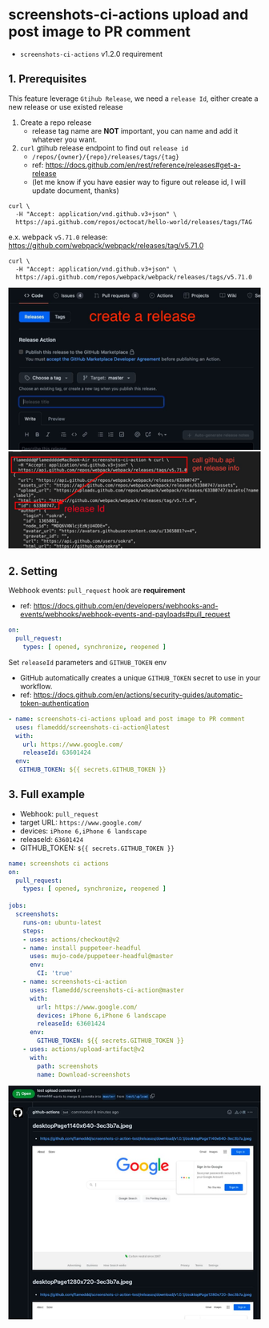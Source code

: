 # screenshots-ci-actions upload and post image to PR comment
- `screenshots-ci-actions` v1.2.0 requirement

## 1. Prerequisites 
This feature leverage `Gtihub Release`, we need a `release Id`, either create a new release or use existed release
1. Create a repo release
    - release tag name are **NOT** important, you can name and add it whatever you want.
2. `curl` gtihub release endpoint to find out `release id`
    - `/repos/{owner}/{repo}/releases/tags/{tag}`
    - ref: https://docs.github.com/en/rest/reference/releases#get-a-release  
    - (let me know if you have easier way to figure out release id, I will update document, thanks)

```shell
curl \
  -H "Accept: application/vnd.github.v3+json" \
  https://api.github.com/repos/octocat/hello-world/releases/tags/TAG
```

e.x. webpack `v5.71.0` release: https://github.com/webpack/webpack/releases/tag/v5.71.0
```shell
curl \
  -H "Accept: application/vnd.github.v3+json" \
  https://api.github.com/repos/webpack/webpack/releases/tags/v5.71.0
```

![PR_comment_01.jpg](./asset/PR_comment_01.jpg)  
![PR_comment_02.jpg](./asset/PR_comment_02.jpg)  

## 2. Setting

Webhook events: `pull_request` hook are **requirement**
- ref: https://docs.github.com/en/developers/webhooks-and-events/webhooks/webhook-events-and-payloads#pull_request
```yaml
on:
  pull_request:
    types: [ opened, synchronize, reopened ]
```

Set `releaseId` parameters and `GITHUB_TOKEN` env
- GitHub automatically creates a unique `GITHUB_TOKEN` secret to use in your workflow.
- ref: https://docs.github.com/en/actions/security-guides/automatic-token-authentication

```yaml
- name: screenshots-ci-actions upload and post image to PR comment
  uses: flameddd/screenshots-ci-action@latest
  with:
    url: https://www.google.com/
    releaseId: 63601424
  env:
   GITHUB_TOKEN: ${{ secrets.GITHUB_TOKEN }}
```


## 3. Full example
- Webhook: `pull_request`
- target URL: `https://www.google.com/`
- devices: `iPhone 6,iPhone 6 landscape`
- releaseId: `63601424`
- GITHUB_TOKEN: `${{ secrets.GITHUB_TOKEN }}`

```yaml
name: screenshots ci actions
on:
  pull_request:
    types: [ opened, synchronize, reopened ]

jobs:
  screenshots:
    runs-on: ubuntu-latest
    steps:
    - uses: actions/checkout@v2
    - name: install puppeteer-headful
      uses: mujo-code/puppeteer-headful@master
      env:
        CI: 'true'
    - name: screenshots-ci-action
      uses: flameddd/screenshots-ci-action@master
      with:
        url: https://www.google.com/
        devices: iPhone 6,iPhone 6 landscape
        releaseId: 63601424
      env:
        GITHUB_TOKEN: ${{ secrets.GITHUB_TOKEN }}
    - uses: actions/upload-artifact@v2
      with:
        path: screenshots
        name: Download-screenshots
```

![PR_comment_03.jpg](./asset/PR_comment_03.jpg)  